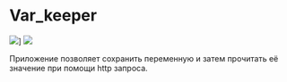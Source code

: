 # Var_keeper

![](https://github.com/EmirBuzhurov/var_keeper/actions/workflows/staging.yml/badge.svg)] ![](https://img.shields.io/docker/v/emirbuzhurov/var_keeper?sort=date&label=build%20for%20commit)

Приложение позволяет сохранить переменную и затем прочитать её значение при помощи http запроса.
